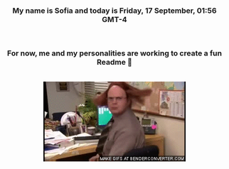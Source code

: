 


<div align="center">
<h3 >My name is Sofia and today is Friday, 17 September, 01:56 GMT-4</h3><br>
<h3 >For now, me and my personalities are working to create a fun Readme 👋
</h3><br>
<img src='img/dwight.gif' alt='working...'/>
</div>
